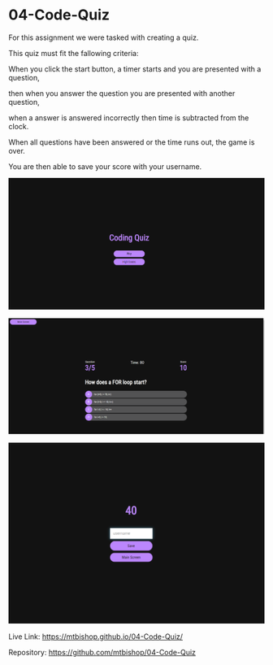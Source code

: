 # 04-Code-Quiz

For this assignment we were tasked with creating a quiz.

This quiz must fit the fallowing criteria:

When you click the start button, a timer starts and you are presented with a question,

then when you answer the question you are presented with another question,

when a answer is answered incorrectly then time is subtracted from the clock.

When all questions have been answered or the time runs out, the game is over.

You are then able to save your score with your username.

![Title Screen Picture](https://github.com/mtbishop/04-Code-Quiz/blob/main/docs/demo/title%20screen.PNG)

![Questions Picture](https://github.com/mtbishop/04-Code-Quiz/blob/main/docs/demo/questions.PNG)

![High Scores Picture](https://github.com/mtbishop/04-Code-Quiz/blob/main/docs/demo/high%20score%20screen.PNG)

Live Link: https://mtbishop.github.io/04-Code-Quiz/

Repository: https://github.com/mtbishop/04-Code-Quiz
